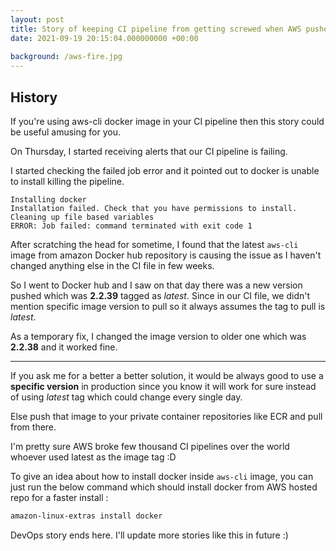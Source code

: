 ```yaml
---
layout: post
title: Story of keeping CI pipeline from getting screwed when AWS pushes broken docker image to Docker hub
date: 2021-09-19 20:15:04.000000000 +00:00
 
background: /aws-fire.jpg
--- 
```

## History 
  If you're using aws-cli docker image in your CI pipeline then this story could be useful   amusing for you.   
  
  
  On Thursday, I started receiving alerts that our CI pipeline is failing.   
  
  
  I started checking the failed job error and it pointed out to docker is unable to install killing the pipeline.   
  
```console
Installing docker
Installation failed. Check that you have permissions to install.
Cleaning up file based variables
ERROR: Job failed: command terminated with exit code 1
```
 
  
  After scratching the head for sometime, I found that the latest ```aws-cli ```image from amazon Docker hub repository is causing the issue as I haven't changed anything else in the CI file in few weeks.   
  
  
  So I went to Docker hub and I saw on that day there was a new version pushed which was **2.2.39** tagged as *latest*. Since in our CI file, we didn't mention specific image version to pull so it always assumes the tag to pull is *latest*.   
  
  
  As a temporary fix, I changed the image version to older one which was **2.2.38** and it worked fine.   
  
  --- 
  If you ask me for a better a better solution, it would be always good to use a **specific version** in production since you know it will work for sure instead of using *latest* tag which could change every single day.   
  
  
  Else push that image to your private container repositories like ECR and pull from there.   
  
  
  I'm pretty sure AWS broke few thousand CI pipelines over the world whoever used latest as the image tag :D   
     
  
  To give an idea about how to install docker inside ```aws-cli``` image, you can just run the below command which should install docker from AWS hosted repo for a faster install :   
  
  
  ```bash
  amazon-linux-extras install docker
  ```   
  
   DevOps story ends here. I'll update more stories like this in future :)    
  
  
  
  
  
